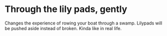 # Through the lily pads, gently

Changes the experience of rowing your boat through a swamp. Lilypads will be pushed aside instead of broken. Kinda like in real life.
